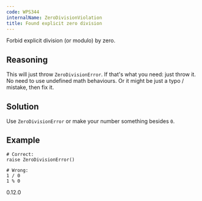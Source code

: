 ```yaml
---
code: WPS344
internalName: ZeroDivisionViolation
title: Found explicit zero division
---
```


Forbid explicit division (or modulo) by zero.

## Reasoning
This will just throw `ZeroDivisionError`. If that's what you need:
just throw it. No need to use undefined math behaviours. Or it might
be just a typo / mistake, then fix it.

## Solution
Use `ZeroDivisionError` or make your number something besides `0`.

## Example

    # Correct:
    raise ZeroDivisionError()
    
    # Wrong:
    1 / 0
    1 % 0

<div class="versionadded">

0.12.0

</div>